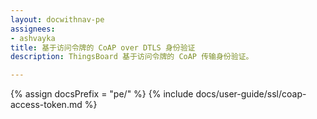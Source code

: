 ```yaml
---
layout: docwithnav-pe
assignees:
- ashvayka
title: 基于访问令牌的 CoAP over DTLS 身份验证
description: ThingsBoard 基于访问令牌的 CoAP 传输身份验证。

---
```


{% assign docsPrefix = "pe/" %}
{% include docs/user-guide/ssl/coap-access-token.md %}